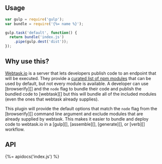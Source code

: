 ## Usage

```js
var gulp = require('gulp');
var bundle = require('{%= name %}');

gulp.task('default', function() {
  return bundle('index.js')
    .pipe(gulp.dest('dist'));
});
```

## Why use this?

[Webtask.io](https://webtask.io) is a server that lets developers publish code to an endpoint that will be executed. They provide a [curated list of npm modules](https://tehsis.github.io/webtaskio-canirequire/) that can be used by default, but not every module is available. A developer can use [browserify][] and the `node` flag to bundle their code and publish the bundled code to [webtask][] but this will bundle all of the included modules (even the ones that webtask already supplies).

This plugin will provide the default options that match the `node` flag from the [browserify][] command line argument and exclude modules that are already supplied by webtask. This makes it easier to bundle and deploy code to webtask.io in a [gulp][], [assemble][], [generate][], or [verb][] workflow.

## API
{%= apidocs('index.js') %}
